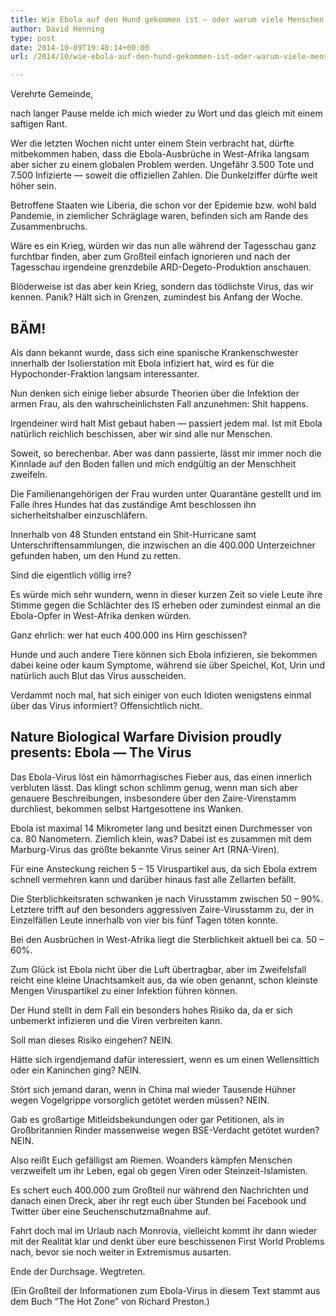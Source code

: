 ```yaml
---
title: Wie Ebola auf den Hund gekommen ist – oder warum viele Menschen dumm sind
author: David Henning
type: post
date: 2014-10-09T19:40:14+00:00
url: /2014/10/wie-ebola-auf-den-hund-gekommen-ist-oder-warum-viele-menschen-dumm-sind.html

---
```

Verehrte Gemeinde,

nach langer Pause melde ich mich wieder zu Wort und das gleich mit einem saftigen Rant.

Wer die letzten Wochen nicht unter einem Stein verbracht hat, dürfte mitbekommen haben, dass die Ebola-Ausbrüche in West-Afrika langsam aber sicher zu einem globalen Problem werden. Ungefähr 3.500 Tote und 7.500 Infizierte — soweit die offiziellen Zahlen. Die Dunkelziffer dürfte weit höher sein.

Betroffene Staaten wie Liberia, die schon vor der Epidemie bzw. wohl bald Pandemie, in ziemlicher Schräglage waren, befinden sich am Rande des Zusammenbruchs.

Wäre es ein Krieg, würden wir das nun alle während der Tagesschau ganz furchtbar finden, aber zum Großteil einfach ignorieren und nach der Tagesschau irgendeine grenzdebile ARD-Degeto-Produktion anschauen.

Blöderweise ist das aber kein Krieg, sondern das tödlichste Virus, das wir kennen. Panik? Hält sich in Grenzen, zumindest bis Anfang der Woche.

## BÄM!

Als dann bekannt wurde, dass sich eine spanische Krankenschwester innerhalb der Isolierstation mit Ebola infiziert hat, wird es für die Hypochonder-Fraktion langsam interessanter.

Nun denken sich einige lieber absurde Theorien über die Infektion der armen Frau, als den wahrscheinlichsten Fall anzunehmen: Shit happens.

Irgendeiner wird halt Mist gebaut haben — passiert jedem mal. Ist mit Ebola natürlich reichlich beschissen, aber wir sind alle nur Menschen.

Soweit, so berechenbar. Aber was dann passierte, lässt mir immer noch die Kinnlade auf den Boden fallen und mich endgültig an der Menschheit zweifeln.

Die Familienangehörigen der Frau wurden unter Quarantäne gestellt und im Falle ihres Hundes hat das zuständige Amt beschlossen ihn sicherheitshalber einzuschläfern.

Innerhalb von 48 Stunden entstand ein Shit-Hurricane samt Unterschriftensammlungen, die inzwischen an die 400.000 Unterzeichner gefunden haben, um den Hund zu retten.

Sind die eigentlich völlig irre?

Es würde mich sehr wundern, wenn in dieser kurzen Zeit so viele Leute ihre Stimme gegen die Schlächter des IS erheben oder zumindest einmal an die Ebola-Opfer in West-Afrika denken würden.

Ganz ehrlich: wer hat euch 400.000 ins Hirn geschissen?

Hunde und auch andere Tiere können sich Ebola infizieren, sie bekommen dabei keine oder kaum Symptome, während sie über Speichel, Kot, Urin und natürlich auch Blut das Virus ausscheiden.

Verdammt noch mal, hat sich einiger von euch Idioten wenigstens einmal über das Virus informiert? Offensichtlich nicht.

## Nature Biological Warfare Division proudly presents: Ebola — The Virus

Das Ebola-Virus löst ein hämorrhagisches Fieber aus, das einen innerlich verbluten lässt. Das klingt schon schlimm genug, wenn man sich aber genauere Beschreibungen, insbesondere über den Zaire-Virenstamm durchliest, bekommen selbst Hartgesottene ins Wanken.

Ebola ist maximal 14 Mikrometer lang und besitzt einen Durchmesser von ca. 80 Nanometern. Ziemlich klein, was? Dabei ist es zusammen mit dem Marburg-Virus das größte bekannte Virus seiner Art (RNA-Viren).

Für eine Ansteckung reichen 5 &#8211; 15 Viruspartikel aus, da sich Ebola extrem schnell vermehren kann und darüber hinaus fast alle Zellarten befällt.

Die Sterblichkeitsraten schwanken je nach Virusstamm zwischen 50 &#8211; 90%. Letztere trifft auf den besonders aggressiven Zaire-Virusstamm zu, der in Einzelfällen Leute innerhalb von vier bis fünf Tagen töten konnte.

Bei den Ausbrüchen in West-Afrika liegt die Sterblichkeit aktuell bei ca. 50 &#8211; 60%.

Zum Glück ist Ebola nicht über die Luft übertragbar, aber im Zweifelsfall reicht eine kleine Unachtsamkeit aus, da wie oben genannt, schon kleinste Mengen Viruspartikel zu einer Infektion führen können.

Der Hund stellt in dem Fall ein besonders hohes Risiko da, da er sich unbemerkt infizieren und die Viren verbreiten kann.

Soll man dieses Risiko eingehen? NEIN.

Hätte sich irgendjemand dafür interessiert, wenn es um einen Wellensittich oder ein Kaninchen ging? NEIN.

Stört sich jemand daran, wenn in China mal wieder Tausende Hühner wegen Vogelgrippe vorsorglich getötet werden müssen? NEIN.

Gab es großartige Mitleidsbekundungen oder gar Petitionen, als in Großbritannien Rinder massenweise wegen BSE-Verdacht getötet wurden? NEIN.

Also reißt Euch gefälligst am Riemen. Woanders kämpfen Menschen verzweifelt um ihr Leben, egal ob gegen Viren oder Steinzeit-Islamisten.

Es schert euch 400.000 zum Großteil nur während den Nachrichten und danach einen Dreck, aber ihr regt euch über Stunden bei Facebook und Twitter über eine Seuchenschutzmaßnahme auf.

Fahrt doch mal im Urlaub nach Monrovia, vielleicht kommt ihr dann wieder mit der Realität klar und denkt über eure beschissenen First World Problems nach, bevor sie noch weiter in Extremismus ausarten.

Ende der Durchsage. Wegtreten.

(Ein Großteil der Informationen zum Ebola-Virus in diesem Text stammt aus dem Buch “The Hot Zone” von Richard Preston.)